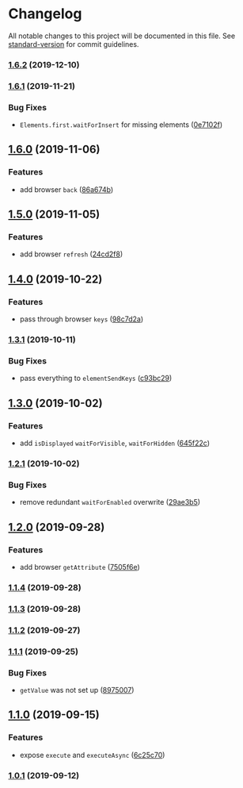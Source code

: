 # Changelog

All notable changes to this project will be documented in this file. See [standard-version](https://github.com/conventional-changelog/standard-version) for commit guidelines.

### [1.6.2](https://github.com/CrowdStrike/faltest/compare/@faltest/browser@1.6.1...1.6.2) (2019-12-10)

### [1.6.1](https://github.com/CrowdStrike/faltest/compare/@faltest/browser@1.6.0...1.6.1) (2019-11-21)


### Bug Fixes

* `Elements.first.waitForInsert` for missing elements ([0e7102f](https://github.com/CrowdStrike/faltest/commit/0e7102fd0a138d939d653771303712170485544a))

## [1.6.0](https://github.com/CrowdStrike/faltest/compare/@faltest/browser@1.5.0...1.6.0) (2019-11-06)


### Features

* add browser `back` ([86a674b](https://github.com/CrowdStrike/faltest/commit/86a674b))

## [1.5.0](https://github.com/CrowdStrike/faltest/compare/@faltest/browser@1.4.0...1.5.0) (2019-11-05)


### Features

* add browser `refresh` ([24cd2f8](https://github.com/CrowdStrike/faltest/commit/24cd2f8))

## [1.4.0](https://github.com/CrowdStrike/faltest/compare/@faltest/browser@1.3.1...1.4.0) (2019-10-22)


### Features

* pass through browser `keys` ([98c7d2a](https://github.com/CrowdStrike/faltest/commit/98c7d2a))

### [1.3.1](https://github.com/CrowdStrike/faltest/compare/@faltest/browser@1.3.0...1.3.1) (2019-10-11)


### Bug Fixes

* pass everything to `elementSendKeys` ([c93bc29](https://github.com/CrowdStrike/faltest/commit/c93bc29))

## [1.3.0](https://github.com/CrowdStrike/faltest/compare/@faltest/browser@1.2.1...1.3.0) (2019-10-02)


### Features

* add `isDisplayed` `waitForVisible`, `waitForHidden` ([645f22c](https://github.com/CrowdStrike/faltest/commit/645f22c))

### [1.2.1](https://github.com/CrowdStrike/faltest/compare/@faltest/browser@1.2.0...1.2.1) (2019-10-02)


### Bug Fixes

* remove redundant `waitForEnabled` overwrite ([29ae3b5](https://github.com/CrowdStrike/faltest/commit/29ae3b5))

## [1.2.0](https://github.com/CrowdStrike/faltest/compare/@faltest/browser@1.1.4...1.2.0) (2019-09-28)


### Features

* add browser `getAttribute` ([7505f6e](https://github.com/CrowdStrike/faltest/commit/7505f6e))

### [1.1.4](https://github.com/CrowdStrike/faltest/compare/@faltest/browser@1.1.3...1.1.4) (2019-09-28)

### [1.1.3](https://github.com/CrowdStrike/faltest/compare/@faltest/browser@1.1.2...1.1.3) (2019-09-28)

### [1.1.2](https://github.com/CrowdStrike/faltest/compare/@faltest/browser@1.1.1...1.1.2) (2019-09-27)

### [1.1.1](https://github.com/CrowdStrike/faltest/compare/@faltest/browser@1.1.0...1.1.1) (2019-09-25)


### Bug Fixes

* `getValue` was not set up ([8975007](https://github.com/CrowdStrike/faltest/commit/8975007))

## [1.1.0](https://github.com/CrowdStrike/faltest/compare/@faltest/browser@1.0.1...1.1.0) (2019-09-15)


### Features

* expose `execute` and `executeAsync` ([6c25c70](https://github.com/CrowdStrike/faltest/commit/6c25c70))

### [1.0.1](https://github.com/CrowdStrike/faltest/compare/@faltest/browser@1.0.0...1.0.1) (2019-09-12)
